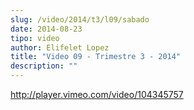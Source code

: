 ```yaml
---
slug: /video/2014/t3/l09/sabado
date: 2014-08-23
tipo: video
author: Elifelet Lopez
title: "Video 09 - Trimestre 3 - 2014"
description: ""
---
```


http://player.vimeo.com/video/104345757
